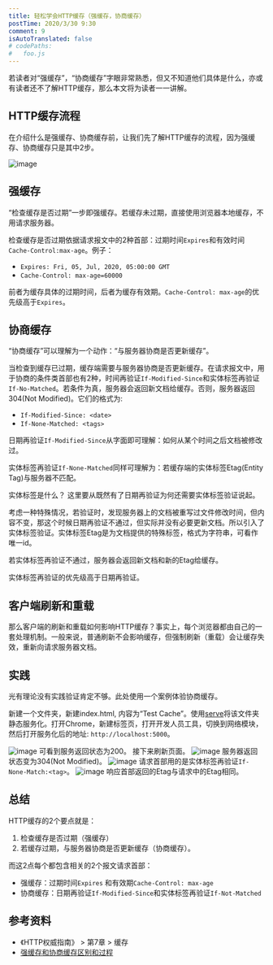 ```yaml
---
title: 轻松学会HTTP缓存（强缓存，协商缓存）
postTime: 2020/3/30 9:30
comment: 9
isAutoTranslated: false
# codePaths:
#   foo.js
---
```

若读者对“强缓存”，“协商缓存”字眼非常熟悉，但又不知道他们具体是什么，亦或有读者还不了解HTTP缓存，那么本文将为读者一一讲解。

## HTTP缓存流程
在介绍什么是强缓存、协商缓存前，让我们先了解HTTP缓存的流程，因为强缓存、协商缓存只是其中2步。

![image](https://user-images.githubusercontent.com/23733477/77868295-49009c80-726d-11ea-87a3-17a5bd0a657b.png)

## 强缓存
“检查缓存是否过期”一步即强缓存。若缓存未过期，直接使用浏览器本地缓存，不用请求服务器。  

检查缓存是否过期依据请求报文中的2种首部：过期时间`Expires`和有效时间`Cache-Control:max-age`。例子：
* `Expires: Fri, 05, Jul, 2020, 05:00:00 GMT`
* `Cache-Control: max-age=60000`

前者为缓存具体的过期时间，后者为缓存有效期。`Cache-Control: max-age`的优先级高于`Expires`。


## 协商缓存
“协商缓存”可以理解为一个动作：“与服务器协商是否更新缓存”。

当检查到缓存已过期，缓存端需要与服务器协商是否更新缓存。在请求报文中，用于协商的条件类首部也有2种，时间再验证`If-Modified-Since`和实体标签再验证`If-No-Matched`。若条件为真，服务器会返回新文档给缓存。否则，服务器返回304(Not Modified)。它们的格式为:
* `If-Modified-Since: <date>`
* `If-None-Matched: <tags>`

日期再验证`If-Modified-Since`从字面即可理解：如何从某个时间之后文档被修改过。

实体标签再验证`If-None-Matched`同样可理解为：若缓存端的实体标签Etag(Entity Tag)与服务器不匹配。

实体标签是什么？ 这里要从既然有了日期再验证为何还需要实体标签验证说起。

考虑一种特殊情况，若验证时，发现服务器上的文档被重写过文件修改时间，但内容不变，那这个时候日期再验证不通过，但实际并没有必要更新文档。所以引入了实体标签验证。实体标签Etag是为文档提供的特殊标签，格式为字符串，可看作唯一id。

若实体标签再验证不通过，服务器会返回新文档和新的Etag给缓存。

实体标签再验证的优先级高于日期再验证。

## 客户端刷新和重载
那么客户端的刷新和重载如何影响HTTP缓存？事实上，每个浏览器都由自己的一套处理机制。一般来说，普通刷新不会影响缓存，但强制刷新（重载）会让缓存失效，重新向请求服务器文档。

## 实践
光有理论没有实践验证肯定不够。此处使用一个案例体验协商缓存。

新建一个文件夹，新建index.html, 内容为“Test Cache”。使用[serve](https://github.com/zeit/serve)将该文件夹静态服务化。打开Chrome，新建标签页，打开开发人员工具，切换到网络模块，然后打开服务化后的地址: `http://localhost:5000`。

![image](https://user-images.githubusercontent.com/23733477/77868100-79940680-726c-11ea-9b68-383c08747230.png)
可看到服务返回状态为200。
接下来刷新页面。
![image](https://user-images.githubusercontent.com/23733477/77868125-8a447c80-726c-11ea-89ce-a30c89b5e561.png)
服务器返回状态变为304(Not Modified)。
![image](https://user-images.githubusercontent.com/23733477/77868143-a0ead380-726c-11ea-8d5c-2e28e3cd1aec.png)
请求首部用的是实体标签再验证`If-None-Match:<tag>`。
![image](https://user-images.githubusercontent.com/23733477/77868154-b233e000-726c-11ea-9e82-f85bc2590f78.png)
响应首部返回的Etag与请求中的Etag相同。

## 总结
HTTP缓存的2个要点就是：
1. 检查缓存是否过期（强缓存）
2. 若缓存过期，与服务器协商是否更新缓存（协商缓存）。  

而这2点每个都包含相关的2个报文请求首部：
* 强缓存：过期时间`Expires` 和有效期`Cache-Control: max-age`
* 协商缓存：日期再验证`If-Modified-Since`和实体标签再验证`If-Not-Matched`


## 参考资料
* 《HTTP权威指南》 > 第7章 > 缓存
* [强缓存和协商缓存区别和过程](https://www.jianshu.com/p/f6525b0f8813)